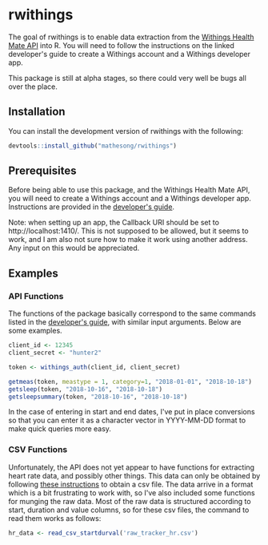 # rwithings

The goal of rwithings is to enable data extraction from the [Withings Health Mate API](http://developer.withings.com/oauth2/) into R. You will need to follow the instructions on the linked developer's guide to create a Withings account and a Withings developer app.

This package is still at alpha stages, so there could very well be bugs all over the place.

## Installation

You can install the development version of rwithings with the following:

``` r
devtools::install_github("mathesong/rwithings")
```

## Prerequisites

Before being able to use this package, and the Withings Health Mate API, you will need to create a Withings account and a Withings developer app. Instructions are provided in the [developer's guide](http://developer.withings.com/oauth2/).

Note: when setting up an app, the Callback URI should be set to http://localhost:1410/. This is not supposed to be allowed, but it seems to work, and I am also not sure how to make it work using another address. Any input on this would be appreciated.


## Examples

### API Functions

The functions of the package basically correspond to the same commands listed in the [developer's guide](http://developer.withings.com/oauth2/), with similar input arguments. Below are some examples.

``` r
client_id <- 12345
client_secret <- "hunter2"

token <- withings_auth(client_id, client_secret)

getmeas(token, meastype = 1, category=1, "2018-01-01", "2018-10-18")
getsleep(token, "2018-10-16", "2018-10-18")
getsleepsummary(token, "2018-10-16", "2018-10-18")
```
In the case of entering in start and end dates, I've put in place conversions so that you can enter it as a character vector in YYYY-MM-DD format to make quick queries more easy.


### CSV Functions

Unfortunately, the API does not yet appear to have functions for extracting heart rate data, and possibly other things. This data can only be obtained by following [these instructions](https://support.withings.com/hc/en-us/articles/201491377-Health-Mate-Online-Dashboard-Exporting-my-data) to obtain a csv file. The data arrive in a format which is a bit frustrating to work with, so I've also included some functions for munging the raw data. Most of the raw data is structured according to start, duration and value columns, so for these csv files, the command to read them works as follows:

``` r
hr_data <- read_csv_startdurval('raw_tracker_hr.csv')
```
